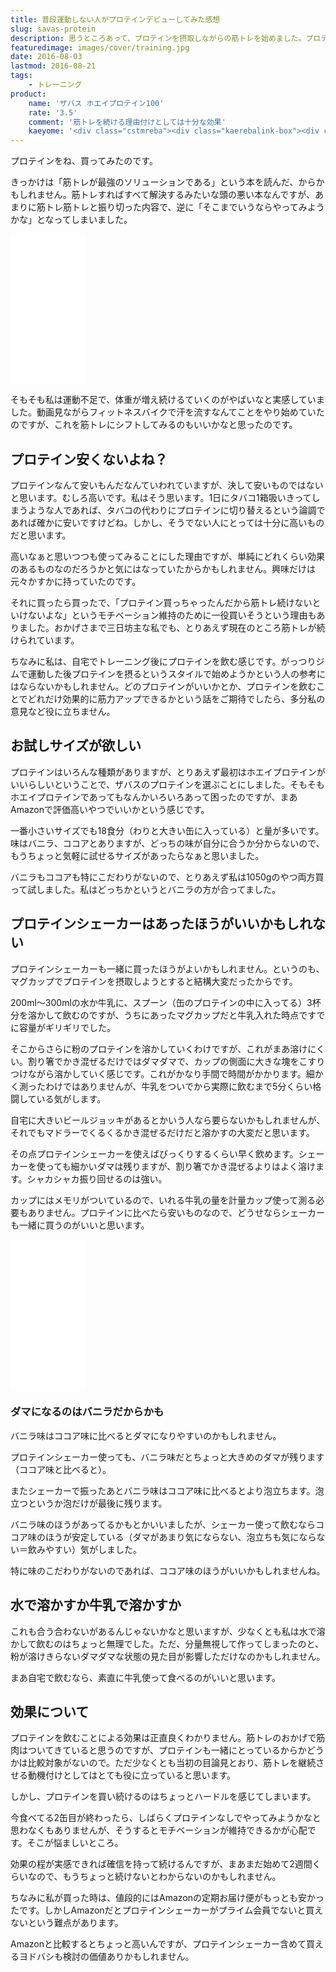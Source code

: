 ```yaml
---
title: 普段運動しない人がプロテインデビューしてみた感想
slug: savas-protein
description: 思うところあって、プロテインを摂取しながらの筋トレを始めました。プロテインの効果は正直良く分かりませんが、せっかく高いものを買ったんだからと、筋トレを継続する動機付けとしては十分な効果があると思います。
featuredimage: images/cover/training.jpg
date: 2016-08-03
lastmod: 2016-08-21
tags: 
    - トレーニング
product:
    name: 'ザバス ホエイプロテイン100'
    rate: '3.5'
    comment: '筋トレを続ける理由付けとしては十分な効果'
    kaeyome: '<div class="cstmreba"><div class="kaerebalink-box"><div class="kaerebalink-image"><a href="https://www.amazon.co.jp/exec/obidos/ASIN/B00IEA4UAY/illusionspace-22/ref=nosim/" target="_blank" ><img src="https://ecx.images-amazon.com/images/I/51Z5Sjb7Q4L._SL160_.jpg" style="border: none;" /></a></div><div class="kaerebalink-info"><div class="kaerebalink-name"><a href="https://www.amazon.co.jp/exec/obidos/ASIN/B00IEA4UAY/illusionspace-22/ref=nosim/" target="_blank" >ザバス ホエイプロテイン100 バニラ味【18食分】 378g</a><div class="kaerebalink-powered-date">posted with <a href="https://kaereba.com" rel="nofollow" target="_blank">カエレバ</a></div></div><div class="kaerebalink-detail"> 明治 2014-02-24    </div><div class="kaerebalink-link1"><div class="shoplinkamazon"><a href="https://www.amazon.co.jp/gp/search?keywords=%83U%83o%83X%81%40%83z%83G%83C%83v%83%8D%83e%83C%83%93100%81%40%83o%83j%83%89%96%A1&__mk_ja_JP=%83J%83%5E%83J%83i&tag=illusionspace-22" target="_blank" >Amazon</a></div><div class="shoplinkrakuten"><a href="https://hb.afl.rakuten.co.jp/hgc/0e95387f.f2aef20d.0e953880.25e412bd/?pc=http%3A%2F%2Fsearch.rakuten.co.jp%2Fsearch%2Fmall%2F%25E3%2582%25B6%25E3%2583%2590%25E3%2582%25B9%25E3%2580%2580%25E3%2583%259B%25E3%2582%25A8%25E3%2582%25A4%25E3%2583%2597%25E3%2583%25AD%25E3%2583%2586%25E3%2582%25A4%25E3%2583%25B3100%25E3%2580%2580%25E3%2583%2590%25E3%2583%258B%25E3%2583%25A9%25E5%2591%25B3%2F-%2Ff.1-p.1-s.1-sf.0-st.A-v.2%3Fx%3D0%26scid%3Daf_ich_link_urltxt%26m%3Dhttp%3A%2F%2Fm.rakuten.co.jp%2F" target="_blank" >楽天市場</a></div><div class="shoplinkyahoo"><a href="https://ck.jp.ap.valuecommerce.com/servlet/referral?sid=3085416&pid=882193779&vc_url=http%3A%2F%2Fsearch.shopping.yahoo.co.jp%2Fsearch%3Fp%3D%25E3%2582%25B6%25E3%2583%2590%25E3%2582%25B9%25E3%2580%2580%25E3%2583%259B%25E3%2582%25A8%25E3%2582%25A4%25E3%2583%2597%25E3%2583%25AD%25E3%2583%2586%25E3%2582%25A4%25E3%2583%25B3100%25E3%2580%2580%25E3%2583%2590%25E3%2583%258B%25E3%2583%25A9%25E5%2591%25B3" target="_blank" >Yahooショッピング<img src="https://ad.jp.ap.valuecommerce.com/servlet/gifbanner?sid=3085416&pid=882193779" height="1" width="1" border="0"></a></div></div></div><div class="booklink-footer"></div></div></div>'
---
```


プロテインをね、買ってみたのです。

きっかけは「筋トレが最強のソリューションである」という本を読んだ、からかもしれません。筋トレすればすべて解決するみたいな頭の悪い本なんですが、あまりに筋トレ筋トレと振り切った内容で、逆に「そこまでいうならやってみようかな」となってしまいました。

<iframe style="width:120px;height:240px;" marginwidth="0" marginheight="0" scrolling="no" frameborder="0" src="//rcm-fe.amazon-adsystem.com/e/cm?lt1=_blank&bc1=000000&IS2=1&bg1=FFFFFF&fc1=000000&lc1=0000FF&t=illusionspace-22&language=ja_JP&o=9&p=8&l=as4&m=amazon&f=ifr&ref=as_ss_li_til&asins=4426608376&linkId=6e1748c758a9ee6236c5d121a75dd5fc"></iframe>

そもそも私は運動不足で、体重が増え続けるていくのがやばいなと実感していました。動画見ながらフィットネスバイクで汗を流すなんてことをやり始めていたのですが、これを筋トレにシフトしてみるのもいいかなと思ったのです。


## プロテイン安くないよね？


プロテインなんて安いもんだなんていわれていますが、決して安いものではないと思います。むしろ高いです。私はそう思います。1日にタバコ1箱吸いきってしまうような人であれば、タバコの代わりにプロテインに切り替えるという論調であれば確かに安いですけどね。しかし、そうでない人にとっては十分に高いものだと思います。

高いなぁと思いつつも使ってみることにした理由ですが、単純にどれくらい効果のあるものなのだろうかと気にはなっていたからかもしれません。興味だけは元々かすかに持っていたのです。

それに買ったら買ったで、「プロテイン買っちゃったんだから筋トレ続けないといけないよな」というモチベーション維持のために一役買いそうという理由もありました。おかげさまで三日坊主な私でも、とりあえず現在のところ筋トレが続けられています。

ちなみに私は、自宅でトレーニング後にプロテインを飲む感じです。がっつりジムで運動した後プロテインを摂るというスタイルで始めようかという人の参考にはならないかもしれません。どのプロテインがいいかとか、プロテインを飲むことでどれだけ効果的に筋力アップできるかという話をご期待でしたら、多分私の意見など役に立ちません。


## お試しサイズが欲しい


プロテインはいろんな種類がありますが、とりあえず最初はホエイプロテインがいいらしいということで、ザバスのプロテインを選ぶことにしました。そもそもホエイプロテインであってもなんかいろいろあって困ったのですが、まあAmazonで評価高いやつでいいかという感じです。

一番小さいサイズでも18食分（わりと大きい缶に入っている）と量が多いです。味はバニラ、ココアとありますが、どっちの味が自分に合うか分からないので、もうちょっと気軽に試せるサイズがあったらなぁと思いました。

バニラもココアも特にこだわりがないので、とりあえず私は1050gのやつ両方買って試しました。私はどっちかというとバニラの方が合ってました。


## プロテインシェーカーはあったほうがいいかもしれない


プロテインシェーカーも一緒に買ったほうがよいかもしれません。というのも、マグカップでプロテインを摂取しようとすると結構大変だったからです。

200ml〜300mlの水か牛乳に、スプーン（缶のプロテインの中に入ってる）3杯分を溶かして飲むのですが、うちにあったマグカップだと牛乳入れた時点ですでに容量がギリギリでした。

そこからさらに粉のプロテインを溶かしていくわけですが、これがまあ溶けにくい。割り箸でかき混ぜるだけではダマダマで、カップの側面に大きな塊をこすりつけながら溶かしていく感じです。これがかなり手間で時間がかかります。細かく測ったわけではありませんが、牛乳をついでから実際に飲むまで5分くらい格闘している気がします。

自宅に大きいビールジョッキがあるとかいう人なら要らないかもしれませんが、それでもマドラーでくるくるかき混ぜるだけだと溶かすの大変だと思います。

その点プロテインシェーカーを使えばびっくりするくらい早く飲めます。シェーカーを使っても細かいダマは残りますが、割り箸でかき混ぜるよりはよく溶けます。シャカシャカ振り回せるのは強い。

カップにはメモリがついているので、いれる牛乳の量を計量カップ使って測る必要もありません。プロテインに比べたら安いものなので、どうせならシェーカーも一緒に買うのがいいと思います。

<iframe style="width:120px;height:240px;" marginwidth="0" marginheight="0" scrolling="no" frameborder="0" src="//rcm-fe.amazon-adsystem.com/e/cm?lt1=_blank&bc1=000000&IS2=1&bg1=FFFFFF&fc1=000000&lc1=0000FF&t=illusionspace-22&language=ja_JP&o=9&p=8&l=as4&m=amazon&f=ifr&ref=as_ss_li_til&asins=B0070SUW30&linkId=ad23952d520d3c7266d90b413e855f69"></iframe>

### ダマになるのはバニラだからかも

バニラ味はココア味に比べるとダマになりやすいのかもしれません。

プロテインシェーカー使っても、バニラ味だとちょっと大きめのダマが残ります（ココア味と比べると）。

またシェーカーで振ったあとバニラ味はココア味に比べるとより泡立ちます。泡立つというか泡だけが最後に残ります。

バニラ味のほうがあってるかもとかいいましたが、シェーカー使って飲むならココア味のほうが安定している（ダマがあまり気にならない、泡立ちも気にならない＝飲みやすい）気がしました。

特に味のこだわりがないのであれば、ココア味のほうがいいかもしれませんね。

## 水で溶かすか牛乳で溶かすか

これも合う合わないがあるんじゃないかなと思いますが、少なくとも私は水で溶かして飲むのはちょっと無理でした。ただ、分量無視して作ってしまったのと、粉が溶けきらないダマダマな状態の見た目が影響しただけなのかもしれません。

まあ自宅で飲むなら、素直に牛乳使って食べるのがいいと思います。

## 効果について

プロテインを飲むことによる効果は正直良くわかりません。筋トレのおかげで筋肉はついてきていると思うのですが、プロテインも一緒にとっているからかどうかは比較対象がないので。ただ少なくとも当初の目論見とおり、筋トレを継続させる動機付けとしてはとても役に立っていると思います。

しかし、プロテインを買い続けるのはちょっとハードルを感じてしまいます。

今食べてる2缶目が終わったら、しばらくプロテインなしでやってみようかなと思わなくもありませんが、そうするとモチベーションが維持できるかが心配です。そこが悩ましいところ。

効果の程が実感できれば確信を持って続けるんですが、まあまだ始めて2週間くらいなので、もうちょっと続けないとわからないのかもしれません。

ちなみに私が買った時は、値段的にはAmazonの定期お届け便がもっとも安かったです。しかしAmazonだとプロテインシェーカーがプライム会員でないと買えないという難点があります。

Amazonと比較するとちょっと高いんですが、プロテインシェーカー含めて買えるヨドバシも検討の価値ありかもしれません。
